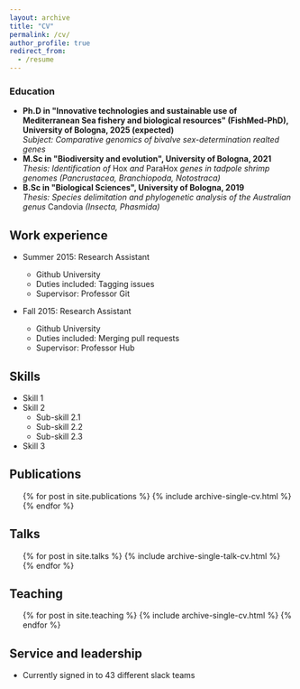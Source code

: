```yaml
---
layout: archive
title: "CV"
permalink: /cv/
author_profile: true
redirect_from:
  - /resume
---
```


### Education

* **Ph.D in "Innovative technologies and sustainable use of Mediterranean Sea fishery and biological resources" (FishMed-PhD), University of Bologna, 2025 (expected)** \
*Subject: Comparative genomics of bivalve sex-determination realted genes*
* **M.Sc in "Biodiversity and evolution", University of Bologna, 2021** \
*Thesis: Identification of* Hox *and* ParaHox *genes in tadpole shrimp genomes (Pancrustacea, Branchiopoda, Notostraca)*
* **B.Sc in "Biological Sciences", University of Bologna, 2019** \
*Thesis: Species delimitation and phylogenetic analysis of the Australian genus* Candovia *(Insecta, Phasmida)*

## Work experience

* Summer 2015: Research Assistant
  * Github University
  * Duties included: Tagging issues
  * Supervisor: Professor Git

* Fall 2015: Research Assistant
  * Github University
  * Duties included: Merging pull requests
  * Supervisor: Professor Hub
  
## Skills

* Skill 1
* Skill 2
  * Sub-skill 2.1
  * Sub-skill 2.2
  * Sub-skill 2.3
* Skill 3

## Publications

  <ul>{% for post in site.publications %}
    {% include archive-single-cv.html %}
  {% endfor %}</ul>
  
## Talks

  <ul>{% for post in site.talks %}
    {% include archive-single-talk-cv.html %}
  {% endfor %}</ul>
  
## Teaching

  <ul>{% for post in site.teaching %}
    {% include archive-single-cv.html %}
  {% endfor %}</ul>
  
## Service and leadership

* Currently signed in to 43 different slack teams
